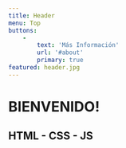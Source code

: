 ```yaml
---
title: Header
menu: Top
buttons:
    -
        text: 'Más Información'
        url: '#about'
        primary: true
featured: header.jpg
---
```


# BIENVENIDO!
## HTML - CSS - JS